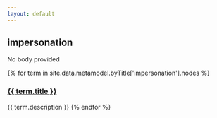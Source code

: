 ```yaml
---
layout: default
---
```

<style>
.initial-content {
  padding-left:5%;
  padding-right:25px;
}
</style>

## impersonation

No body provided

{% for term in site.data.metamodel.byTitle['impersonation'].nodes %}
### <a href='/_pages/embed?t={{ term.title }}'>{{ term.title }}</a>

{{ term.description }}
{% endfor %}

